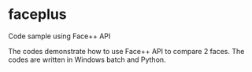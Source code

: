 # faceplus
Code sample using Face++ API

The codes demonstrate how to use Face++ API to compare 2 faces.
The codes are written in Windows batch and Python.
